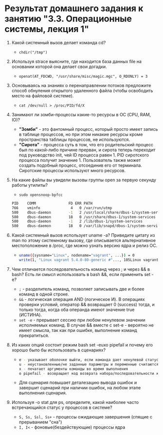 # Результат домашнего задания к занятию "3.3. Операционные системы, лекция 1"
1. Какой системный вызов делает команда cd?
    * `chdir("/tmp")`
2. Используя strace выясните, где находится база данных file на основании которой она делает свои догадки.
    * `openat(AT_FDCWD, "/usr/share/misc/magic.mgc", O_RDONLY) = 3`
3. Основываясь на знаниях о перенаправлении потоков предложите способ обнуления открытого удаленного файла (чтобы освободить место на файловой системе).
    * `cat /dev/null > /proc/PID/fd/X`
4. Занимают ли зомби-процессы какие-то ресурсы в ОС (CPU, RAM, IO)?
    * **"Зомби"** - это фантомный процесс, который просто имеет запись в таблице процессов, но при этом никакие ресурсы кроме пространства таблицы процессов, не используются.
    *  **"Сирота"** - процесса суть в том, что его родительский процесс был по какой-либо причине прерван, и сирота теперь переходит под руководство init, чей ID процесса равен 1. PID сиротского процесса получит значение 1. Пользователь также может создать подобный процесс, отсоединив его от терминала. Сиротские процессы используют много ресурсов.
5. На какие файлы вы увидели вызовы группы open за первую секунду работы утилиты?
    * `sudo opensnoop-bpfcc`  
    ```bash
    PID    COMM               FD ERR PATH
    766    vminfo              4   0 /var/run/utmp
    580    dbus-daemon        -1   2 /usr/local/share/dbus-1/system-services
    580    dbus-daemon        18   0 /usr/share/dbus-1/system-services
    580    dbus-daemon        -1   2 /lib/dbus-1/system-services
    580    dbus-daemon        18   0 /var/lib/snapd/dbus-1/system-services/
    ```
6. Какой системный вызов использует uname -a? Приведите цитату из man по этому системному вызову, где описывается альтернативное местоположение в /proc, где можно узнать версию ядра и релиз ОС.

    * ```bash    
      uname({sysname="Linux", nodename="vagrant", ...}) = 0    
      write(1, "Linux vagrant 5.4.0-80-generic #"..., 105Linux vagrant 5.4.0-80-generic #90-Ubuntu SMP Fri Jul 9 22:49:44 UTC 2021 x86_64 x86_64 x86_64 GNU/Linux) = 105
      ```    
      
7. Чем отличается последовательность команд через ; и через && в bash? Есть ли смысл использовать в bash &&, если применить set -e?
    * `;` - разделитель команд, позволяет записывать две и более команд в одной строке.
    * `&&` - логическая операция AND (логическое И). В операциях проверки условий, оператор && возвращает 0 (success) тогда, и только тогда, когда оба операнда имеют значение true (ИСТИНА).
    * `set -e` - прерывает сессию при любом ненулевом значении исполняемых команд. В случае &&  вместе с set-e - вероятно не имеет смысла, так как при ошибке, выполнение команд прекратиться. 
8. Из каких опций состоит режим bash set -euxo pipefail и почему его хорошо было бы использовать в сценариях?
    * ```bash
      e - указывает оболочке выйти, если команда дает ненулевой статус выхода
      u - неустановленные/не заданные параметры и переменные считаются как ошибки
      x - печатает аргументы команды во время выполнения
      o pipefail - возвращает код возврата набора/последовательности команд, ненулевой при последней команды или 0 для успешного выполнения команд.
      ```
    * Для сценария повышает деталезацию вывода ошибок и завершит сценарий при наличии ошибок, на любом этапе выполнения сценария.
9. Используя -o stat для ps, определите, какой наиболее часто встречающийся статус у процессов в системе?
    * `S, Ss, Ssl, Ss+` - процессы ожидающие завершения (спящие с прерыванием "сна")
    * `I, I<` - фоновые(бездействующие) процессы ядра